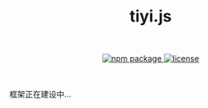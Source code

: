 <h1 align="center">tiyi.js</h1>
<br/>
<p align="center">
    <a href="https://npmjs.com/package/tiyi">
        <img src="https://img.shields.io/npm/v/tiyi.svg" alt="npm package">
    </a>
    <a href="https://img.shields.io/npm/l/tiyi">
      <img src="https://img.shields.io/npm/l/tiyi" alt="license"/>
    </a>
</p>
<br/>


框架正在建设中...


